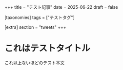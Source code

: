 +++
title = "テスト記事"
date = 2025-06-22
draft = false

[taxonomies]
tags = ["テストタグ"]

[extra]
section = "tweets"
+++

# これはテストタイトル

これ以上ないほどのテスト本文
